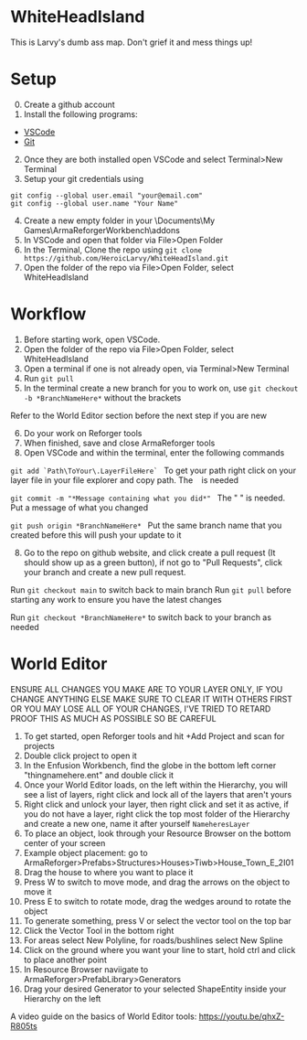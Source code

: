 # WhiteHeadIsland

This is Larvy's dumb ass map. Don't grief it and mess things up!

# Setup
0. Create a github account
1. Install the following programs:
  * [VSCode](https://code.visualstudio.com/docs/?dv=win64user)
  * [Git](https://git-scm.com/downloads/win)

2. Once they are both installed open VSCode and select Terminal>New Terminal
3. Setup your git credentials using
```
git config --global user.email "your@email.com"
git config --global user.name "Your Name"  
```
4. Create a new empty folder in your \Documents\My Games\ArmaReforgerWorkbench\addons
5. In VSCode and open that folder via File>Open Folder
6. In the Terminal, Clone the repo using ```git clone https://github.com/HeroicLarvy/WhiteHeadIsland.git```
7. Open the folder of the repo via File>Open Folder, select WhiteHeadIsland

# Workflow
1. Before starting work, open VSCode.
2. Open the folder of the repo via File>Open Folder, select WhiteHeadIsland
3. Open a terminal if one is not already open, via Terminal>New Terminal
4. Run ```git pull```
5. In the terminal create a new branch for you to work on, use ```git checkout -b *BranchNameHere*``` without the brackets

Refer to the World Editor section before the next step if you are new

6. Do your work on Reforger tools 
7. When finished, save and close ArmaReforger tools 
8. Open VSCode and within the terminal, enter the following commands

```git add `Path\ToYour\.LayerFileHere` ``` To get your path right click on your layer file in your file explorer and copy path. The ` ` is needed

```git commit -m "*Message containing what you did*" ``` The " " is needed. Put a message of what you changed

```git push origin *BranchNameHere* ``` Put the same branch name that you created before this will push your update to it

8. Go to the repo on github website, and click create a pull request (It should show up as a green button), if not go to "Pull Requests", click your branch and create a new pull request.

Run ```git checkout main``` to switch back to main branch
Run ```git pull``` before starting any work to ensure you have the latest changes

Run ```git checkout *BranchNameHere*``` to switch back to your branch as needed

# World Editor
ENSURE ALL CHANGES YOU MAKE ARE TO YOUR LAYER ONLY, IF YOU CHANGE ANYTHING ELSE MAKE SURE TO CLEAR IT WITH OTHERS FIRST OR YOU MAY LOSE ALL OF YOUR CHANGES, I'VE TRIED TO RETARD PROOF THIS AS MUCH AS POSSIBLE SO BE CAREFUL

1. To get started, open Reforger tools and hit +Add Project and scan for projects
2. Double click project to open it
3. In the Enfusion Workbench, find the globe in the bottom left corner "thingnamehere.ent" and double click it
4. Once your World Editor loads, on the left within the Hierarchy, you will see a list of layers, right click and lock all of the layers that aren't yours
5. Right click and unlock your layer, then right click and set it as active, if you do not have a layer, right click the top most folder of the Hierarchy and create a new one, name it after yourself ```NameheresLayer```
6. To place an object, look through your Resource Browser on the bottom center of your screen
7. Example object placement: go to ArmaReforger>Prefabs>Structures>Houses>Tiwb>House_Town_E_2I01
8. Drag the house to where you want to place it
9. Press W to switch to move mode, and drag the arrows on the object to move it
10. Press E to switch to rotate mode, drag the wedges around to rotate the object
11. To generate something, press V or select the vector tool on the top bar
12. Click the Vector Tool in the bottom right
13. For areas select New Polyline, for roads/bushlines select New Spline
14. Click on the ground where you want your line to start, hold ctrl and click to place another point
15. In Resource Browser naviigate to ArmaReforger>PrefabLibrary>Generators
16. Drag your desired Generator to your selected ShapeEntity inside your Hierarchy on the left

A video guide on the basics of World Editor tools: https://youtu.be/qhxZ-R805ts
